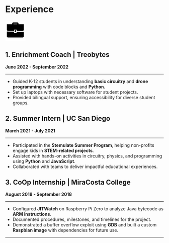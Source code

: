 # Experience

![](briefcase.gif)

## 1. Enrichment Coach | Treobytes  
**June 2022 - September 2022**  
___

- Guided K-12 students in understanding **basic circuitry** and **drone programming** with code blocks and **Python**.
- Set up laptops with necessary software for student projects.
- Provided bilingual support, ensuring accessibility for diverse student groups.

## 2. Summer Intern | UC San Diego  
**March 2021 - July 2021**  
___

- Participated in the **Stemulate Summer Program**, helping non-profits engage kids in **STEM-related projects**.
- Assisted with hands-on activities in circuitry, physics, and programming using **Python** and **JavaScript**.
- Collaborated with teams to deliver impactful educational experiences.

## 3. CoOp Internship | MiraCosta College  
**August 2018 - September 2018**  
___

- Configured **JITWatch** on Raspberry Pi Zero to analyze Java bytecode as **ARM instructions**.
- Documented procedures, milestones, and timelines for the project.
- Demonstrated a buffer overflow exploit using **GDB** and built a custom **Raspbian image** with dependencies for future use.

___
